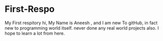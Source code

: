 # First-Respo
My First respitory
hi, My Name is Aneesh , and I am new To gitHub, in fact new to programming world itself.
never done any real world projects also. I hope to learn a lot from here.
